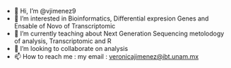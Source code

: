 - 👋 Hi, I’m @vjimenez9
- 👀 I’m interested in Bioinformatics,  Differential expresion Genes and Ensable of Novo of Transcriptomic
- 🌱 I’m currently teaching about Next Generation Sequencing metolodogy of analysis,  Transcriptomic and R
- 💞️ I’m looking to collaborate on analysis
- 📫 How to reach me :  my email : veronicajimenez@ibt.unam.mx

<!---
vjimenez9/vjimenez9 is a ✨ special ✨ repository because its `README.md` (this file) appears on your GitHub profile.
You can click the Preview link to take a look at your changes.
--->
